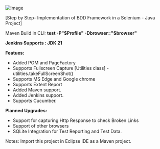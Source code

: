 ![image](https://github.com/user-attachments/assets/c6c316f8-6712-4126-aac2-e5bca16bd7f8)

[Step by Step- Implementation of BDD Framework in a Selenium - Java Project]

Maven Build in CLI:
**test
-P"$Profile"
-Dbrowser="$browser"**

**Jenkins Supports : JDK 21**

**Featues:**

- Added POM and PageFactory
- Supports Fullscreen Capture [Utilities class] - utilities.takeFullScreenShot()
- Supports MS Edge and Google chrome
- Supports Extent Report
- Added Maven support.
- Added Jenkins support.
- Supports Cucumber.

**Planned Upgrades:**

- Support for capturing Http Response to check Broken Links
- Support of other browsers
- SQLite Integration for Test Reporting and Test Data.

Notes:
Import this project in Eclipse IDE as a Maven project.
